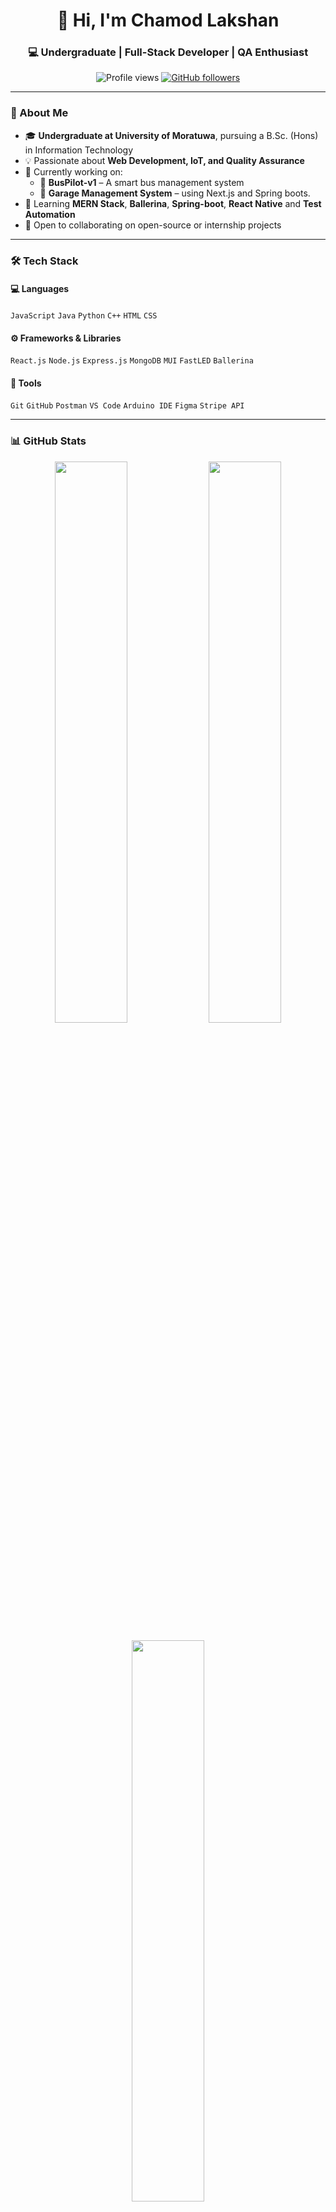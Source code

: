 <h1 align="center">👋 Hi, I'm Chamod Lakshan</h1>
<h3 align="center">💻 Undergraduate | Full-Stack Developer | QA Enthusiast</h3>

<p align="center">
  <img src="https://komarev.com/ghpvc/?username=nbchamod&label=Profile%20Views&color=blue&style=flat" alt="Profile views" />
  <a href="https://github.com/nbchamod?tab=followers">
    <img src="https://img.shields.io/github/followers/nbchamod?label=Followers&style=social" alt="GitHub followers"/>
  </a>
</p>

---

### 🚀 About Me

- 🎓 **Undergraduate at University of Moratuwa**, pursuing a B.Sc. (Hons) in Information Technology  
- 💡 Passionate about **Web Development, IoT, and Quality Assurance**  
- 🧠 Currently working on:
  - 🚌 **BusPilot-v1** – A smart bus management system  
  - 🔧 **Garage Management System** – using Next.js and Spring boots.
- 🌱 Learning **MERN Stack**, **Ballerina**, **Spring-boot**, **React Native** and **Test Automation**  
- 🤝 Open to collaborating on open-source or internship projects  

---

### 🛠️ Tech Stack

#### 💻 Languages
`JavaScript` `Java` `Python` `C++` `HTML` `CSS`

#### ⚙️ Frameworks & Libraries
`React.js` `Node.js` `Express.js` `MongoDB` `MUI` `FastLED` `Ballerina`

#### 🧰 Tools
`Git` `GitHub` `Postman` `VS Code` `Arduino IDE` `Figma` `Stripe API`

---

### 📊 GitHub Stats

<p align="center">
  <img width="48%" src="https://github-readme-stats.vercel.app/api?username=nbchamod&show_icons=true&theme=radical" />
  <img width="48%" src="https://github-readme-streak-stats.herokuapp.com/?user=nbchamod&theme=radical" />
</p>

<p align="center">
  <img width="48%" src="https://github-readme-stats.vercel.app/api/top-langs/?username=nbchamod&layout=compact&theme=radical" />
</p>

---

### 🏆 Achievements & Highlights

- 🌟 Completed multiple academic and freelance **software development projects**
- 🔬 Experience in **Quality Assurance** (Manual & Automation)
- 🏦 Work experience at **People’s Bank – Matara** as a cashier (financial systems exposure)
- 🎯 Committed to building efficient, scalable, and user-friendly solutions

---

### 🧩 Featured Projects

| Project | Description | Tech Stack |
|----------|--------------|-------------|
| [🚗 Garage Management System](https://github.com/nbchamod/GarageManagementSystem) | A system for technicians to manage jobs, communicate with supervisors & customers | MERN, MUI, WhatsApp API |
| [🚌 BusPilot-v1](https://github.com/nbchamod/BusPilot-v1) | Smart bus tracking & scheduling platform | React, Node, MongoDB, Express |
| [💡 IoT LED Controller](https://github.com/nbchamod/LED-Strip-Controller) | Multi-strip WS2812B LED animations | Arduino, FastLED |

---

### 📬 Connect with Me

<p align="left">
  <a href="mailto:YOUR_EMAIL@gmail.com"><img src="https://img.shields.io/badge/Gmail-D14836?style=for-the-badge&logo=gmail&logoColor=white"/></a>
  <a href="https://www.linkedin.com/in/YOUR-LINK/"><img src="https://img.shields.io/badge/LinkedIn-0077B5?style=for-the-badge&logo=linkedin&logoColor=white"/></a>
  <a href="https://github.com/chamodlakshan"><img src="https://img.shields.io/badge/GitHub-100000?style=for-the-badge&logo=github&logoColor=white"/></a>
</p>

---

### ⚡ Fun Fact
> “Code is like humor — when you have to explain it, it’s bad.” 😄

---

<p align="center">
  <img src="https://github-profile-trophy.vercel.app/?username=nbchamod&theme=onedark&no-frame=true&row=1" />
</p>

---

⭐️ *From [ChamodLakshan](https://github.com/nbchamod)*  
